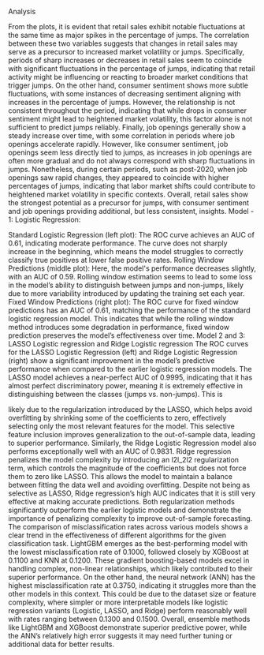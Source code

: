 Analysis
   
From the plots, it is evident that retail sales exhibit notable fluctuations at the same time as major spikes in the percentage of jumps. The correlation between these two variables suggests that changes in retail sales may serve as a precursor to increased market volatility or jumps. Specifically, periods of sharp increases or decreases in retail sales seem to coincide with significant fluctuations in the percentage of jumps, indicating that retail activity might be influencing or reacting to broader market conditions that trigger jumps.
On the other hand, consumer sentiment shows more subtle fluctuations, with some instances of decreasing sentiment aligning with increases in the percentage of jumps. However, the relationship is not consistent throughout the period, indicating that while drops in consumer sentiment might lead to heightened market volatility, this factor alone is not sufficient to predict jumps reliably.
Finally, job openings generally show a steady increase over time, with some correlation in periods where job openings accelerate rapidly. However, like consumer sentiment, job openings seem less directly tied to jumps, as increases in job openings are often more gradual and do not always correspond with sharp fluctuations in jumps. Nonetheless, during certain periods, such as post-2020, when job openings saw rapid changes, they appeared to coincide with higher percentages of jumps, indicating that labor market shifts could contribute to heightened market volatility in specific contexts.
Overall, retail sales show the strongest potential as a precursor for jumps, with consumer sentiment and job openings providing additional, but less consistent, insights.
Model - 1: Logistic Regression:
 
 Standard Logistic Regression (left plot): The ROC curve achieves an AUC of 0.61, indicating moderate performance. The curve does not sharply increase in the beginning, which means the model struggles to correctly classify true positives at lower false positive rates.
Rolling Window Predictions (middle plot): Here, the model's performance decreases slightly, with an AUC of 0.59. Rolling window estimation seems to lead to some loss in the model’s ability to distinguish between jumps and non-jumps, likely due to more variability introduced by updating the training set each year.
Fixed Window Predictions (right plot): The ROC curve for fixed window predictions has an AUC of 0.61, matching the performance of the standard logistic regression model. This indicates that while the rolling window method introduces some degradation in performance, fixed window prediction preserves the model’s effectiveness over time.
Model 2 and 3: LASSO Logistic regression and Ridge Logistic regression
 The ROC curves for the LASSO Logistic Regression (left) and Ridge Logistic Regression (right) show a significant improvement in the model’s predictive performance when compared to the earlier logistic regression models. The LASSO model achieves a near-perfect AUC of 0.9995, indicating that it has almost perfect discriminatory power, meaning it is extremely effective in distinguishing between the classes (jumps vs. non-jumps). This is

likely due to the regularization introduced by the LASSO, which helps avoid overfitting by shrinking some of the coefficients to zero, effectively selecting only the most relevant features for the model. This selective feature inclusion improves generalization to the out-of-sample data, leading to superior performance.
Similarly, the Ridge Logistic Regression model also performs exceptionally well with an AUC of 0.9831. Ridge regression penalizes the model complexity by introducing an l2l_2l2 regularization term, which controls the magnitude of the coefficients but does not force them to zero like LASSO. This allows the model to maintain a balance between fitting the data well and avoiding overfitting. Despite not being as selective as LASSO, Ridge regression’s high AUC indicates that it is still very effective at making accurate predictions. Both regularization methods significantly outperform the earlier logistic models and demonstrate the importance of penalizing complexity to improve out-of-sample forecasting.
The comparison of misclassification rates across various models shows a clear trend in the effectiveness of different algorithms for the given classification task. LightGBM emerges as the best-performing model with the lowest misclassification rate of 0.1000, followed closely by XGBoost at 0.1100 and KNN at 0.1200. These gradient boosting-based models excel in handling complex, non-linear relationships, which likely contributed to their superior performance.
On the other hand, the neural network (ANN) has the highest misclassification rate at 0.3750, indicating it struggles more than the other models in this context. This could be due to the dataset size or feature complexity, where simpler or more interpretable models like logistic regression variants (Logistic, LASSO, and Ridge) perform reasonably well with rates ranging between 0.1300 and 0.1500. Overall, ensemble methods like LightGBM and XGBoost demonstrate superior predictive power, while the ANN’s relatively high error suggests it may need further tuning or additional data for better results.
 
